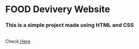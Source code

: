 # FOOD Devivery Website
### This is a simple project made using HTML and CSS

</br>
Check<a href="https://rajeshtaddi.github.io/foodWebsite/"> Here</a>
